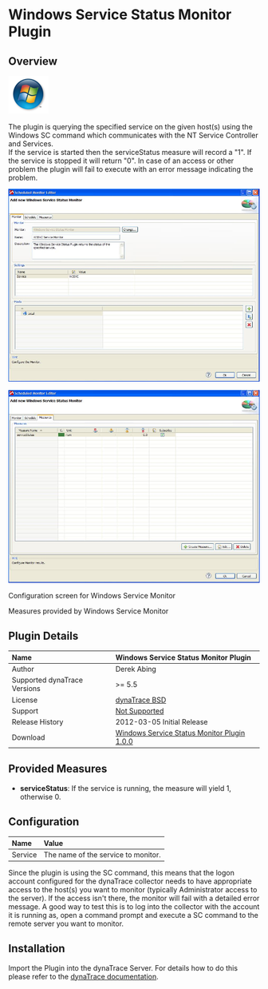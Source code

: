 # Windows Service Status Monitor Plugin

## Overview

![images_community/download/attachments/73400859/icon.png](images_community/download/attachments/73400859/icon.png)

The plugin is querying the specified service on the given host(s) using the Windows SC command which communicates with the NT Service Controller and Services.  
If the service is started then the serviceStatus measure will record a "1". If the service is stopped it will return "0". In case of an access or other problem the plugin will fail to execute with an
error message indicating the problem.

![images_community/download/attachments/73400859/Windows_Service_Monitor.JPG](images_community/download/attachments/73400859/Windows_Service_Monitor.JPG)

![images_community/download/attachments/73400859/Windows_Service_Monitor_Measure.JPG](images_community/download/attachments/73400859/Windows_Service_Monitor_Measure.JPG)

Configuration screen for Windows Service Monitor

Measures provided by Windows Service Monitor

## Plugin Details

| Name | Windows Service Status Monitor Plugin
| :--- | :---
| Author | Derek Abing
| Supported dynaTrace Versions | >= 5.5
| License | [dynaTrace BSD](dynaTraceBSD.txt)
| Support | [Not Supported ](https://community.compuwareapm.com/community/display/DL/Support+Levels#SupportLevels-Community)  
| Release History | 2012-03-05 Initial Release
| Download | [Windows Service Status Monitor Plugin 1.0.0](com.dynatrace.diagnostics.plugins.WindowsServiceStatusPlugin_1.0.0.jar) 

## Provided Measures

  * **serviceStatus**: If the service is running, the measure will yield 1, otherwise 0. 

## Configuration

| Name | Value
| :--- | :---
| Service | The name of the service to monitor.

Since the plugin is using the SC command, this means that the logon account configured for the dynaTrace collector needs to have appropriate access to the host(s) you want to monitor (typically
Administrator access to the server). If the access isn't there, the monitor will fail with a detailed error message. A good way to test this is to log into the collector with the account it is running
as, open a command prompt and execute a SC command to the remote server you want to monitor.

## Installation

Import the Plugin into the dynaTrace Server. For details how to do this please refer to the [dynaTrace
documentation](https://community.compuwareapm.com/community/display/DOCDT61/Plugin+Management).

